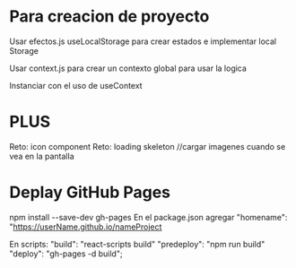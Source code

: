 # Para creacion de proyecto
Usar efectos.js 
useLocalStorage
para crear estados e implementar local Storage

Usar context.js
para crear un contexto global para usar la logica

Instanciar con el uso de useContext


# PLUS
Reto: icon component
Reto: loading skeleton //cargar imagenes cuando se vea en la pantalla

# Deplay GitHub Pages
npm install --save-dev gh-pages
En el package.json agregar
"homename": "https://userName.github.io/nameProject

En scripts:
"build": "react-scripts build"
"predeploy": "npm run build"
"deploy": "gh-pages -d build";